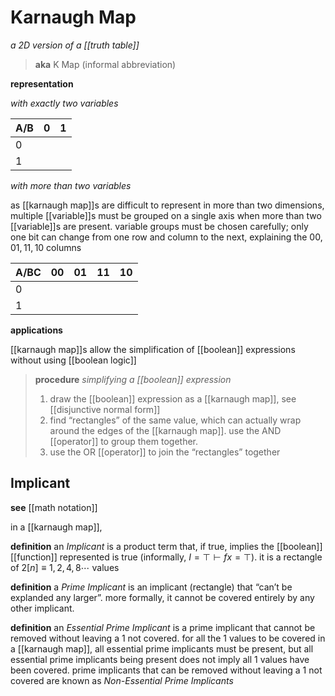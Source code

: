 # Karnaugh Map

_a 2D version of a [[truth table]]_

> **aka** K Map (informal abbreviation)

**representation**

_with exactly two variables_

| A/B | 0   | 1   |
| --- | --- | --- |
| 0   |     |     |
| 1   |     |     |

_with more than two variables_

as [[karnaugh map]]s are difficult to represent in more than two dimensions, multiple [[variable]]s must be grouped on a single axis when more than two [[variable]]s are present. variable groups must be chosen carefully; only one bit can change from one row and column to the next, explaining the $00, 01, 11, 10$ columns

| A/BC | 00  | 01  | 11  | 10  |
| ---- | --- | --- | --- | --- |
| 0    |     |     |     |     |
| 1    |     |     |     |     |

**applications**

[[karnaugh map]]s allow the simplification of [[boolean]] expressions without using [[boolean logic]]

> **procedure** _simplifying a [[boolean]] expression_
>
> 1. draw the [[boolean]] expression as a [[karnaugh map]], see [[disjunctive normal form]]
> 2. find “rectangles” of the same value, which can actually wrap around the edges of the [[karnaugh map]]. use the AND [[operator]] to group them together.
> 3. use the OR [[operator]] to join the “rectangles” together

## Implicant

**see** [[math notation]]

in a [[karnaugh map]],

**definition** an _Implicant_ is a product term that, if true, implies the [[boolean]] [[function]] represented is true (informally, $I = \top \vdash f x = \top$). it is a rectangle of $2[n] \equiv 1, 2, 4, 8 \cdots$ values

**definition** a _Prime Implicant_ is an implicant (rectangle) that “can’t be explanded any larger”. more formally, it cannot be covered entirely by any other implicant.

**definition** an _Essential Prime Implicant_ is a prime implicant that cannot be removed without leaving a $1$ not covered. for all the $1$ values to be covered in a [[karnaugh map]], all essential prime implicants must be present, but all essential prime implicants being present does not imply all $1$ values have been covered. prime implicants that can be removed without leaving a $1$ not covered are known as _Non-Essential Prime Implicants_
